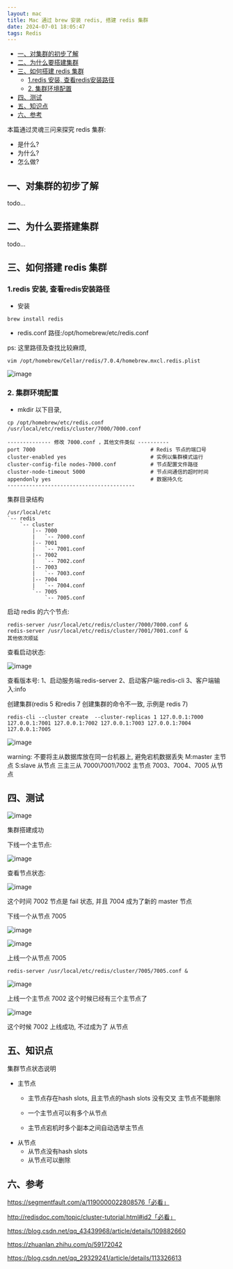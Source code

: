 ```yaml
---
layout: mac
title: Mac 通过 brew 安装 redis, 搭建 redis 集群
date: 2024-07-01 18:05:47
tags: Redis
---
```


<!-- @import "[TOC]" {cmd="toc" depthFrom=1 depthTo=6 orderedList=false} -->

<!-- code_chunk_output -->

- [一、对集群的初步了解](#一-对集群的初步了解)
- [二、为什么要搭建集群](#二-为什么要搭建集群)
- [三、如何搭建 redis 集群](#三-如何搭建-redis-集群)
  - [1.redis 安装, 查看redis安装路径](#1redis-安装-查看redis安装路径)
  - [2. 集群环境配置](#2-集群环境配置)
- [四、测试](#四-测试)
- [五、知识点](#五-知识点)
- [六、参考](#六-参考)

<!-- /code_chunk_output -->

本篇通过灵魂三问来探究 redis 集群:

* 是什么?
* 为什么?
* 怎么做?

## 一、对集群的初步了解

todo...

## 二、为什么要搭建集群

todo...

## 三、如何搭建 redis 集群

### 1.redis 安装, 查看redis安装路径

* 安装

```shell
brew install redis
```

* redis.conf 路径:/opt/homebrew/etc/redis.conf

ps: 这里路径及查找比较麻烦, 

```
vim /opt/homebrew/Cellar/redis/7.0.4/homebrew.mxcl.redis.plist
```

![image](../images/redis/redis01.png "xxx")

### 2. 集群环境配置

* mkdir 以下目录, 

```shell
cp /opt/homebrew/etc/redis.conf /usr/local/etc/redis/cluster/7000/7000.conf
```

```
-------------- 修改 7000.conf ，其他文件类似 ----------
port 7000                                     # Redis 节点的端口号
cluster-enabled yes                           # 实例以集群模式运行
cluster-config-file nodes-7000.conf           # 节点配置文件路径
cluster-node-timeout 5000                     # 节点间通信的超时时间
appendonly yes                                # 数据持久化
-----------------------------------------
```

集群目录结构

```
/usr/local/etc
`-- redis
    `-- cluster
        |-- 7000
        |   `-- 7000.conf
        |-- 7001
        |   `-- 7001.conf
        |-- 7002
        |   `-- 7002.conf
        |-- 7003
        |   `-- 7003.conf
        |-- 7004
        |   `-- 7004.conf
        `-- 7005
            `-- 7005.conf
```

启动 redis 的六个节点:

```shell
redis-server /usr/local/etc/redis/cluster/7000/7000.conf &
redis-server /usr/local/etc/redis/cluster/7001/7001.conf &
其他依次顺延
```

查看启动状态:

![image](../images/redis/redis02.png "xxx")

查看版本号:
1、启动服务端:redis-server
2、启动客户端:redis-cli
3、客户端输入:info

创建集群(redis 5 和redis 7 创建集群的命令不一致, 示例是 redis 7)

```shell
redis-cli --cluster create  --cluster-replicas 1 127.0.0.1:7000 127.0.0.1:7001 127.0.0.1:7002 127.0.0.1:7003 127.0.0.1:7004 127.0.0.1:7005
```

![image](../images/redis/redis03.png "xxx")

warning: 不要将主从数据库放在同一台机器上, 避免宕机数据丢失
M:master 主节点
S:slave 从节点
三主三从
7000\7001\7002 主节点
7003、7004、7005 从节点

## 四、测试

![image](../images/redis/redis04.png "xxx")

集群搭建成功

下线一个主节点:

![image](../images/redis/redis05.png "xxx")

查看节点状态:

![image](../images/redis/redis06.png "xxx")

这个时间 7002 节点是 fail 状态, 并且 7004 成为了新的 master 节点

下线一个从节点 7005

![image](../images/redis/redis07.png "xxx")

![image](../images/redis/redis08.png "xxx")

上线一个从节点 7005

```shell
redis-server /usr/local/etc/redis/cluster/7005/7005.conf &
```

![image](../images/redis/redis09.png "xxx")

上线一个主节点 7002
这个时候已经有三个主节点了

![image](../images/redis/redis10.png "xxx")

这个时候 7002 上线成功, 不过成为了 从节点

## 五、知识点

集群节点状态说明

* 主节点
  + 主节点存在hash slots, 且主节点的hash slots 没有交叉
	主节点不能删除

  + 一个主节点可以有多个从节点
  + 主节点宕机时多个副本之间自动选举主节点
* 从节点
  + 从节点没有hash slots
  + 从节点可以删除

## 六、参考

https://segmentfault.com/a/1190000022808576「必看」

http://redisdoc.com/topic/cluster-tutorial.html#id2「必看」

https://blog.csdn.net/qq_43439968/article/details/109882660 

https://zhuanlan.zhihu.com/p/59172042

https://blog.csdn.net/qq_29329241/article/details/113326613
